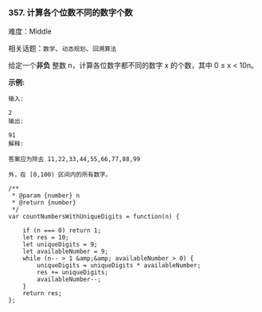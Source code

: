 ### 357. 计算各个位数不同的数字个数

难度：Middle

相关话题：`数学`、`动态规划`、`回溯算法`

给定一个**非负** 整数 n，计算各位数字都不同的数字 x 的个数，其中 0 &le; x < 10n。



**示例:** 





```
输入:

2
输出:

91 
解释:

答案应为除去 11,22,33,44,55,66,77,88,99 

外，在 [0,100) 区间内的所有数字。

```



```
/**
 * @param {number} n
 * @return {number}
 */
var countNumbersWithUniqueDigits = function(n) {

    if (n === 0) return 1;
    let res = 10;
    let uniqueDigits = 9;
    let availableNumber = 9;
    while (n-- > 1 &amp;&amp; availableNumber > 0) {
        uniqueDigits = uniqueDigits * availableNumber;
        res += uniqueDigits;
        availableNumber--;
    }
    return res;
};



```

